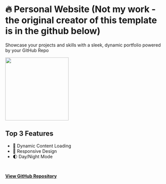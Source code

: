 # 🔥 Personal Website (Not my work - the original creator of this template is in the github below)
Showcase your projects and skills with a sleek, dynamic portfolio powered by your GitHub Repo
<br>

<img src="https://github.com/tobwil/markdown_website/assets/72387477/94cb270b-b150-4b9e-845d-2a08c39c8ac8" height="200">
<br>

## Top 3 Features

* 🚀 Dynamic Content Loading
* 📱 Responsive Design
* 🌓 Day/Night Mode
<br>

**[<i class="fab fa-github"></i> View GitHub Repository](https://github.com/tobwil/markdown_website)**
